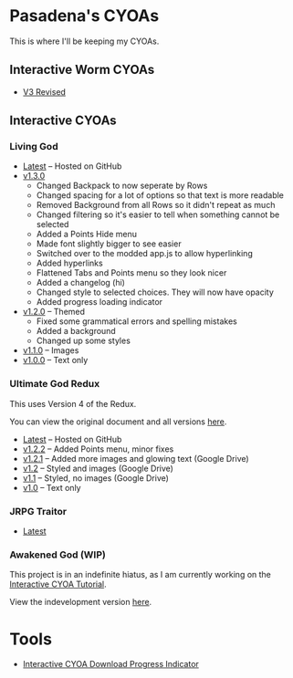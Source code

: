 # Pasadena's CYOAs
This is where I'll be keeping my CYOAs.

## Interactive Worm CYOAs
- [V3 Revised][worm-v3]

## Interactive CYOAs
### Living God

* [Latest][living-god] – Hosted on GitHub
* [v1.3.0][living-god-v1.3.0]
    * Changed Backpack to now seperate by Rows
    * Changed spacing for a lot of options so that text is more readable
    * Removed Background from all Rows so it didn't repeat as much
    * Changed filtering so it's easier to tell when something cannot be
      selected
    * Added a Points Hide menu
    * Made font slightly bigger to see easier
    * Switched over to the modded app.js to allow hyperlinking
    * Added hyperlinks
    * Flattened Tabs and Points menu so they look nicer
    * Added a changelog (hi)
    * Changed style to selected choices. They will now have opacity
    * Added progress loading indicator
* [v1.2.0][living-god-v1.2] – Themed
    * Fixed some grammatical errors and spelling mistakes
    * Added a background
    * Changed up some styles
* [v1.1.0][living-god-v1.1] – Images
* [v1.0.0][living-god-v1.0] – Text only

### Ultimate God Redux
This uses Version 4 of the Redux.

You can view the original document and all versions [here][ugr-drive].

* [Latest][ultimate-god] – Hosted on GitHub
* [v1.2.2][ug-v1.2.2] – Added Points menu, minor fixes
* [v1.2.1][ug-v1.2.1] – Added more images and glowing text (Google Drive)
* [v1.2][ug-v1.2] – Styled and images (Google Drive)
* [v1.1][ug-v1.1] – Styled, no images (Google Drive)
* [v1.0][ug-v1.0] – Text only

### JRPG Traitor

- [Latest][jrpg-traitor]

### Awakened God (WIP)
This project is in an indefinite hiatus, as I am currently working on the
[Interactive CYOA Tutorial](https://icctutorial.pages.dev/).

View the indevelopment version [here][awakened-god].

# Tools
- [Interactive CYOA Download Progress Indicator](https://pastebin.com/Yf4ygvBX)

[worm-v3]: ./worm/v3/
[living-god]: ./living-god/
[living-god-v1.3.0]: https://upasadena.github.io/cyoas/living-god/
[living-god-v1.2]: https://pasadena.neocities.org/cyoas/living_god_120/
[living-god-v1.1]: https://pasadena.neocities.org/cyoas/living_god_110/
[living-god-v1.0]: https://pasadena.neocities.org/cyoas/living_god_100/
[ultimate-god]: ./ultimate-god/
[ug-v1.0]: https://pasadena.neocities.org/cyoas/ultimate_god_redux/100/
[ug-v1.1]: https://drive.google.com/drive/folders/1yx6rcMWy4dnjNITSAzrNL6xOiD1GgD6j
[ug-v1.2]: https://drive.google.com/drive/folders/1Ghhac2p54lK61Lovr8ON9naLSuyclCsr
[ug-v1.2.1]: https://drive.google.com/drive/folders/1pGXODp3N2UaRx3r-TyTygkpll_TcyH89
[ug-v1.2.2]: https://pasadena.neocities.org/cyoas/ultimate_god_redux/120/
[awakened-god]: ./awakened-god/
[jrpg-traitor]: ./jrpg-traitor/
[ugr-drive]: https://drive.google.com/drive/folders/1T8Yv6choalujip8gT5THSP4MX5ZStsjd